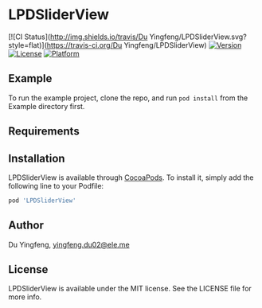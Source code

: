 # LPDSliderView

[![CI Status](http://img.shields.io/travis/Du Yingfeng/LPDSliderView.svg?style=flat)](https://travis-ci.org/Du Yingfeng/LPDSliderView)
[![Version](https://img.shields.io/cocoapods/v/LPDSliderView.svg?style=flat)](http://cocoapods.org/pods/LPDSliderView)
[![License](https://img.shields.io/cocoapods/l/LPDSliderView.svg?style=flat)](http://cocoapods.org/pods/LPDSliderView)
[![Platform](https://img.shields.io/cocoapods/p/LPDSliderView.svg?style=flat)](http://cocoapods.org/pods/LPDSliderView)

## Example

To run the example project, clone the repo, and run `pod install` from the Example directory first.

## Requirements

## Installation

LPDSliderView is available through [CocoaPods](http://cocoapods.org). To install
it, simply add the following line to your Podfile:

```ruby
pod 'LPDSliderView'
```

## Author

Du Yingfeng, yingfeng.du02@ele.me

## License

LPDSliderView is available under the MIT license. See the LICENSE file for more info.
